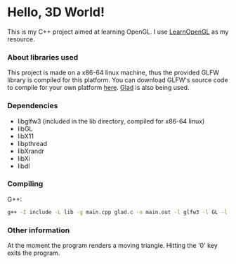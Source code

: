 # Hello, 3D World!
This is my C++ project aimed at learning OpenGL. I use [LearnOpenGL](https://learnopengl.com/) as my resource.

### About libraries used
This project is made on a x86-64 linux machine, thus the provided GLFW library is compiled for this platform.
You can download GLFW's source code to compile for your own platform [here](https://www.glfw.org/).
[Glad](https://glad.dav1d.de/) is also being used.

### Dependencies
- libglfw3 (included in the lib directory, compiled for x86-64 linux)
- libGL
- libX11
- libpthread
- libXrandr
- libXi
- libdl

### Compiling
G++:
```bash
g++ -I include -L lib -g main.cpp glad.c -o main.out -l glfw3 -l GL -l X11 -l pthread -l Xrandr -l Xi -l dl
```

### Other information
At the moment the program renders a moving triangle. Hitting the '0' key exits the program.
